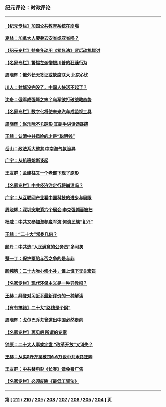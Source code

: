 ### 纪元评论：时政评论
---
#### [【纪元专栏】加国公共教育系统在崩塌](../../pages/nsc1025/n13818000.md) 
#### [夏林：加拿大人要搬去安省或亚省吗？](../../pages/nsc1025/n13810218.md) 
#### [【纪元专栏】特鲁多动用《紧急法》背后动机探讨](../../pages/nsc1025/n13815648.md) 
#### [【名家专栏】警惕左派憎恨川普的狂躁行为](../../pages/nsc1025/n13817217.md) 
#### [周晓辉：俄外长无签证或缺席联大 北京心忧](../../pages/nsc1025/n13817299.md) 
#### [川人：封城没完没了，中国人快活不起了？](../../pages/nsc1025/n13817157.md) 
#### [沈舟：俄军成强弩之末？乌军欲打破战略态势](../../pages/nsc1025/n13816967.md) 
#### [【名家专栏】数字化将使未来汽车成监视工具](../../pages/nsc1025/n13816854.md) 
#### [周晓辉：赵乐际不见踪影 其副手讲话透蹊跷](../../pages/nsc1025/n13816807.md) 
#### [王赫：认清中共风险的才是“聪明钱”](../../pages/nsc1025/n13816677.md) 
#### [岳山：政法系大整肃 中南海气氛诡异](../../pages/nsc1025/n13816877.md) 
#### [广宇：从航班熔断谈起](../../pages/nsc1025/n13816644.md) 
#### [王友群：孟建柱又一个老部下现了原形](../../pages/nsc1025/n13816442.md) 
#### [【名家专栏】中共经济注定行将崩溃吗？](../../pages/nsc1025/n13816213.md) 
#### [广宇：从互联网产业看中国科技的进步与局限](../../pages/nsc1025/n13815981.md) 
#### [周晓辉：深圳突取消六个展会 李克强颜面被扫](../../pages/nsc1025/n13815712.md) 
#### [杨威：中共又参加海参崴军演 何谈民族“复兴”](../../pages/nsc1025/n13815737.md) 
#### [王赫：“二十大”常委几何？](../../pages/nsc1025/n13815644.md) 
#### [颜丹：中共选“人民满意的公务员”多可笑](../../pages/nsc1025/n13815680.md) 
#### [楚一丁：保护堕胎与否之争的是与非](../../pages/nsc1025/n13815642.md) 
#### [颜纯钩：二十大唯小修小补，谁上谁下无关宏旨](../../pages/nsc1025/n13815636.md) 
#### [【名家专栏】现代环保主义是一种异教吗？](../../pages/nsc1025/n13815457.md) 
#### [王赫：拜登对习近平最新评价的一种解读](../../pages/nsc1025/n13815228.md) 
#### [【有冇搞错】二十大“路线是个纲”](../../pages/nsc1025/n13814902.md) 
#### [周晓辉：戈尔巴乔夫曾道出中国必然走向](../../pages/nsc1025/n13814863.md) 
#### [【名家专栏】再见吧 所谓的专家](../../pages/nsc1025/n13814593.md) 
#### [钟原：二十大人事或定盘 “改革开放”又消失？](../../pages/nsc1025/n13814154.md) 
#### [王赫：从卖5斤芹菜被罚6.6万谈中共末路狂奔](../../pages/nsc1025/n13813975.md) 
#### [王友群：中共替电影《长春》做免费广告](../../pages/nsc1025/n13814067.md) 
#### [【名家专栏】必须废除《最低工资法》](../../pages/nsc1025/n13813809.md) 

---
#### 第 [ [211](./211.md) / [210](./210.md) / [209](./209.md) / [208](./208.md) / [207](./207.md) / [206](./206.md) / [205](./205.md) / [204](./204.md) ] 页
